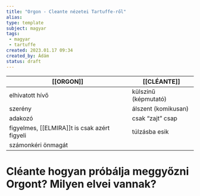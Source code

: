 ```yaml
---
title: "Orgon - Cleante nézetei Tartuffe-ről"
alias: 
type: template
subject: magyar
tags:
 - magyar
 - tartuffe
created: 2023.01.17 09:34
created_by: Ádám
status: draft
---
```

| [[ORGON]]                                        | [[CLÉANTE]]              |
| -------------------------------------------- | -------------------- |
| elhivatott hívő                              | külszinű (képmutató) |
| szerény                                      | álszent (komikusan)  |
| adakozó                                      | csak “zajt” csap     |
| figyelmes, [[ELMIRA]]t is csak azért figyeli | túlzásba esik        |
| számonkéri önmagát                           |                      |

# Cléante hogyan próbálja meggyőzni Orgont? Milyen elvei vannak?
